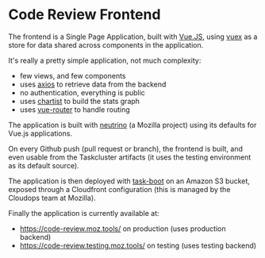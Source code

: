 # Code Review Frontend

The frontend is a Single Page Application, built with [Vue.JS](https://vuejs.org), using [vuex](https://vuex.vuejs.org/) as a store for data shared across components in the application.

It's really a pretty simple application, not much complexity:
- few views, and few components
- uses [axios](https://github.com/axios/axios) to retrieve data from the backend
- no authentication, everything is public
- uses [chartist](https://gionkunz.github.io/chartist-js/) to build the stats graph
- uses [vue-router](https://router.vuejs.org/) to handle routing

The application is built with [neutrino](https://neutrinojs.org/) (a Mozilla project) using its defaults for Vue.js applications.

On every Github push (pull request or branch), the frontend is built, and even usable from the Taskcluster artifacts (it uses the testing environment as its default source).

The application is then deployed with [task-boot](https://github.com/mozilla/task-boot/) on an Amazon S3 bucket, exposed through a Cloudfront configuration (this is managed by the Cloudops team at Mozilla).

Finally the application is currently available at:
- https://code-review.moz.tools/ on production (uses production backend)
- https://code-review.testing.moz.tools/ on testing (uses testing backend)
